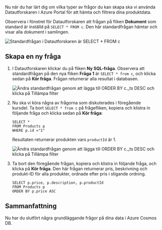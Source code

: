 Nu när du har lärt dig om vilka typer av frågor du kan skapa ska vi använda Datautforskaren i Azure Portal för att hämta och filtrera dina produktdata.

Observera i fönstret för Datautforskaren att frågan på fliken **Dokument** som standard är inställd på `SELECT * FROM c`. Den här standardfrågan hämtar och visar alla dokument i samlingen.

![Standardfrågan i Datautforskaren är SELECT * FROM c](../media-draft/4-run-queries/azure-cosmosdb-data-explorer-query.png)

## <a name="create-a-new-query"></a>Skapa en ny fråga

1. I Datautforskaren klickar du på fliken **Ny SQL-fråga**. Observera att standardfrågan på den nya fliken **Fråga 1** är `SELECT * from c`, och klicka sedan på **Kör fråga**. Frågan returnerar alla resultat i databasen.

    ![Ändra standardfrågan genom att lägga till ORDER BY c._ts DESC och klicka på Tillämpa filter](../media-draft/4-run-queries/azure-cosmosdb-data-explorer-edit-query.png)

2. Nu ska vi köra några av frågorna som diskuterades i föregående kursdel. Ta bort `SELECT * from c` på frågefliken, kopiera och klistra in följande fråga och klicka sedan på **Kör fråga**:

    ```
    SELECT *
    FROM Products p
    WHERE p.id ="1"
    ```

    Resultaten returnerar produkten vars `productId` är 1.

    ![Ändra standardfrågan genom att lägga till ORDER BY c._ts DESC och klicka på Tillämpa filter](../media-draft/4-run-queries/azure-cosmosdb-data-explorer-query-by-id.png)

3. Ta bort den föregående frågan, kopiera och klistra in följande fråga, och klicka på **Kör fråga**. Den här frågan returnerar pris, beskrivning och produkt-ID för alla produkter, ordnade efter pris i stigande ordning.
 
    ```
    SELECT p.price, p.description, p.productId
    FROM Products p
    ORDER BY p.price ASC
    ```

## <a name="summary"></a>Sammanfattning

Nu har du slutfört några grundläggande frågor på dina data i Azure Cosmos DB. 